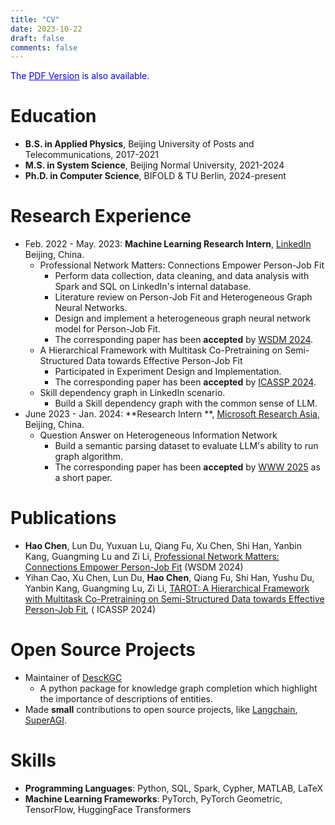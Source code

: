 ```yaml
---
title: "CV"
date: 2023-10-22
draft: false
comments: false
---
```


<span style="color:blue">The <a href="/CV/CV.pdf" style="color:blue">PDF Version</a> is also available.</span>

# Education

- **B.S. in Applied Physics**, Beijing University of Posts and Telecommunications, 2017-2021
- **M.S. in System Science**, Beijing Normal University, 2021-2024
- **Ph.D. in Computer Science**, BIFOLD & TU Berlin, 2024-present

# Research Experience

- Feb. 2022 - May. 2023: **Machine Learning Research Intern**, [LinkedIn](https://www.linkedin.com/) Beijing, China.
    - Professional Network Matters: Connections Empower Person-Job Fit
        - Perform data collection, data cleaning, and data analysis with Spark and SQL on LinkedIn's internal database.
        - Literature review on Person-Job Fit and Heterogeneous Graph Neural Networks.
        - Design and implement a heterogeneous graph neural network model for Person-Job Fit.
        - The corresponding paper has been **accepted** by [WSDM 2024](https://www.wsdm-conference.org/2024/).
    - A Hierarchical Framework with Multitask Co-Pretraining on Semi-Structured Data towards Effective Person-Job Fit
        - Participated in Experiment Design and Implementation.
        - The corresponding paper has been **accepted**
          by [ICASSP 2024](https://2024.ieeeicassp.org/ojsp-icassp2024-submissions/).
    - Skill dependency graph in LinkedIn scenario.
        - Build a Skill dependency graph with the common sense of LLM.
- June 2023 - Jan. 2024: **Research Intern
  **, [Microsoft Research Asia](https://www.microsoft.com/en-us/research/lab/microsoft-research-asia/), Beijing, China.
    - Question Answer on Heterogeneous Information Network
        - Build a semantic parsing dataset to evaluate LLM's ability to run graph algorithm.
        - The corresponding paper has been **accepted** by [WWW 2025](https://www2025.thewebconf.org/) as a short paper.

# Publications

- **Hao Chen**, Lun Du, Yuxuan Lu, Qiang Fu, Xu Chen, Shi Han, Yanbin Kang, Guangming Lu and Zi
  Li, [Professional Network Matters: Connections Empower Person-Job Fit](https://arxiv.org/abs/2401.00010) (WSDM 2024)
- Yihan Cao, Xu Chen, Lun Du, **Hao Chen**, Qiang Fu, Shi Han, Yushu Du, Yanbin Kang, Guangming Lu, Zi
  Li, [TAROT: A Hierarchical Framework with Multitask Co-Pretraining on Semi-Structured Data towards Effective Person-Job Fit](https://arxiv.org/abs/2401.07525), (
  ICASSP 2024)

# Open Source Projects

- Maintainer of [DescKGC](https://guangchen811.github.io/DescKGC/)
    - A python package for knowledge graph completion which highlight the importance of descriptions of entities.
- Made **small** contributions to open source projects,
  like [Langchain](https://langchain.com/), [SuperAGI](https://github.com/TransformerOptimus/SuperAGI).

# Skills

- **Programming Languages**: Python, SQL, Spark, Cypher, MATLAB, LaTeX
- **Machine Learning Frameworks**: PyTorch, PyTorch Geometric, TensorFlow, HuggingFace Transformers

<center>
<script type='text/javascript' id='clustrmaps' src='//cdn.clustrmaps.com/map_v2.js?cl=ffffff&w=300&h=200&t=tt&d=W5zcQt09eiXCT7MSUXeRVUHqJrfT3K7tB0pDHkS34MQ'></script>
</center>
